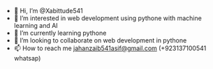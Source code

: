 - 👋 Hi, I’m @Xabittude541
- 👀 I’m interested in web development using pythone with machine learning and AI
- 🌱 I’m currently learning pythone
- 💞️ I’m looking to collaborate on web development in pythone
- 📫 How to reach me jahanzaib541asif@gmail.com (+923137100541 whatsap)

<!---
Xabittude541/Xabittude541 is a ✨ special ✨ repository because its `README.md` (this file) appears on your GitHub profile.
You can click the Preview link to take a look at your changes.
--->
